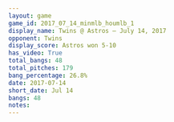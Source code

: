 ```yaml
---
layout: game
game_id: 2017_07_14_minmlb_houmlb_1
display_name: Twins @ Astros – July 14, 2017
opponent: Twins
display_score: Astros won 5-10
has_video: True
total_bangs: 48
total_pitches: 179
bang_percentage: 26.8%
date: 2017-07-14
short_date: Jul 14
bangs: 48
notes: 
---
```

